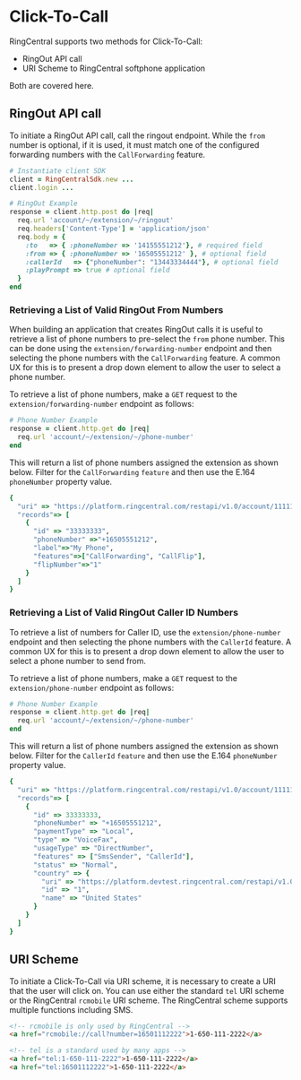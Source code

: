 # Click-To-Call

RingCentral supports two methods for Click-To-Call:

* RingOut API call
* URI Scheme to RingCentral softphone application

Both are covered here.

## RingOut API call

To initiate a RingOut API call, call the ringout endpoint. While the `from` number is optional, if it is used, it must match one of the configured forwarding numbers with the `CallForwarding` feature.

```ruby
# Instantiate client SDK
client = RingCentralSdk.new ...
client.login ...

# RingOut Example
response = client.http.post do |req|
  req.url 'account/~/extension/~/ringout'
  req.headers['Content-Type'] = 'application/json'
  req.body = {
    :to   => { :phoneNumber => '14155551212'}, # required field
    :from => { :phoneNumber => '16505551212' }, # optional field
    :callerId   => {"phoneNumber": "13443334444"}, # optional field
    :playPrompt => true # optional field
  }
end
```

### Retrieving a List of Valid RingOut From Numbers

When building an application that creates RingOut calls it is useful to retrieve a list of phone numbers to pre-select the `from` phone number. This can be done using the `extension/forwarding-number` endpoint and then selecting the phone numbers with the `CallForwarding` feature. A common UX for this is to present a drop down element to allow the user to select a phone number.

To retrieve a list of phone numbers, make a `GET` request to the `extension/forwarding-number` endpoint as follows:

```ruby
# Phone Number Example
response = client.http.get do |req|
  req.url 'account/~/extension/~/phone-number'
end
```

This will return a list of phone numbers assigned the extension as shown below. Filter for the `CallForwarding` `feature` and then use the E.164 `phoneNumber` property value.

```ruby
{
  "uri" => "https://platform.ringcentral.com/restapi/v1.0/account/11111111/extension/22222222/forwarding-number?page=1&perPage=100"
  "records"=> [
    {
      "id" => "33333333",
      "phoneNumber" =>"+16505551212",
      "label"=>"My Phone",
      "features"=>["CallForwarding", "CallFlip"],
      "flipNumber"=>"1"
    }
  ]
}
```

### Retrieving a List of Valid RingOut Caller ID Numbers

To retrieve a list of numbers for Caller ID, use the `extension/phone-number` endpoint and then selecting the phone numbers with the `CallerId` feature. A common UX for this is to present a drop down element to allow the user to select a phone number to send from.

To retrieve a list of phone numbers, make a `GET` request to the `extension/phone-number` endpoint as follows:

```ruby
# Phone Number Example
response = client.http.get do |req|
  req.url 'account/~/extension/~/phone-number'
end
```

This will return a list of phone numbers assigned the extension as shown below. Filter for the `CallerId` `feature` and then use the E.164 `phoneNumber` property value.

```ruby
{
  "uri" => "https://platform.ringcentral.com/restapi/v1.0/account/11111111/extension/22222222/phone-number?page=1&perPage=100"
  "records"=> [
    {
      "id" => 33333333,
      "phoneNumber" => "+16505551212",
      "paymentType" => "Local",
      "type" => "VoiceFax",
      "usageType" => "DirectNumber",
      "features" => ["SmsSender", "CallerId"],
      "status" => "Normal",
      "country" => {
        "uri" => "https://platform.devtest.ringcentral.com/restapi/v1.0/dictionary/country/1",
        "id" => "1",
        "name" => "United States"
      }
    }
  ]
}
```

## URI Scheme

To initiate a Click-To-Call via URI scheme, it is necessary to create a URI that the user will click on. You can use either the standard `tel` URI scheme or the RingCentral `rcmobile` URI scheme. The RingCentral scheme supports multiple functions including SMS.

```html
<!-- rcmobile is only used by RingCentral -->
<a href="rcmobile://call?number=16501112222">1-650-111-2222</a>

<!-- tel is a standard used by many apps -->
<a href="tel:1-650-111-2222">1-650-111-2222</a>
<a href="tel:16501112222">1-650-111-2222</a>
```
